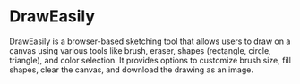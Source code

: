# DrawEasily
DrawEasily is a browser-based sketching tool that allows users to draw on a canvas using various tools like brush, eraser, shapes (rectangle, circle, triangle), and color selection. It provides options to customize brush size, fill shapes, clear the canvas, and download the drawing as an image.
